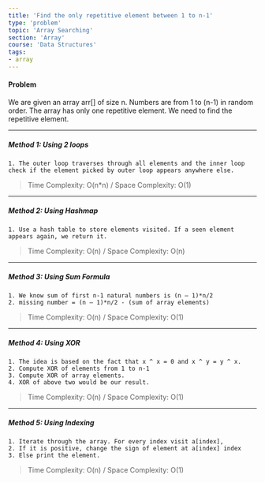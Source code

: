 ```yaml
---
title: 'Find the only repetitive element between 1 to n-1'
type: 'problem'
topic: 'Array Searching'
section: 'Array'
course: 'Data Structures'
tags:
- array
---
```

#### Problem
We are given an array arr[] of size n. Numbers are from 1 to (n-1) in random order. The array has only one repetitive element. We need to find the repetitive element.

---
##### Method 1: Using 2 loops
```
1. The outer loop traverses through all elements and the inner loop check if the element picked by outer loop appears anywhere else.
```
> Time Complexity: O(n*n) / Space Complexity: O(1)
---
##### Method 2: Using Hashmap
```
1. Use a hash table to store elements visited. If a seen element appears again, we return it.
```
> Time Complexity: O(n) / Space Complexity: O(n)
---
##### Method 3: Using Sum Formula
```
1. We know sum of first n-1 natural numbers is (n – 1)*n/2
2. missing number = (n – 1)*n/2 - (sum of array elements)
```
> Time Complexity: O(n) / Space Complexity: O(1)
---
##### Method 4: Using XOR
```
1. The idea is based on the fact that x ^ x = 0 and x ^ y = y ^ x.
2. Compute XOR of elements from 1 to n-1
3. Compute XOR of array elements.
4. XOR of above two would be our result.
```
> Time Complexity: O(n) / Space Complexity: O(1)
---
##### Method 5: Using Indexing
```
1. Iterate through the array. For every index visit a[index],
2. If it is positive, change the sign of element at a[index] index
3. Else print the element.
```
> Time Complexity: O(n) / Space Complexity: O(1)
